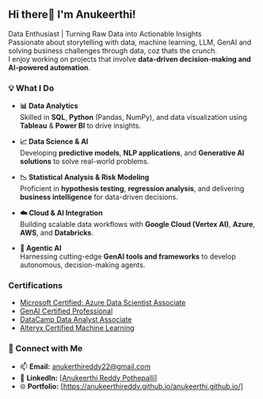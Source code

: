 ## Hi there👋 I'm Anukeerthi!

Data Enthusiast | Turning Raw Data into Actionable Insights  
Passionate about storytelling with data, machine learning, LLM, GenAI and solving business challenges through data, coz thats the crunch.  
I enjoy working on projects that involve **data-driven decision-making and AI-powered automation**.  
  
### 💡 What I Do  
- **📊 Data Analytics**  
  Skilled in **SQL**, **Python** (Pandas, NumPy), and data visualization using **Tableau** & **Power BI** to drive insights.

- **📈 Data Science & AI**  
  Developing **predictive models**, **NLP applications**, and **Generative AI solutions** to solve real-world problems.

- **📉 Statistical Analysis & Risk Modeling**  
  Proficient in **hypothesis testing**, **regression analysis**, and delivering **business intelligence** for data-driven decisions.

- **☁️ Cloud & AI Integration**  
  Building scalable data workflows with **Google Cloud (Vertex AI)**, **Azure**, **AWS**, and **Databricks**.

- **🧠 Agentic AI**  
  Harnessing cutting-edge **GenAI tools and frameworks** to develop autonomous, decision-making agents.  

### Certifications
- [Microsoft Certified: Azure Data Scientist Associate](https://learn.microsoft.com/en-us/users/anukeerthireddypothepalli-1254/credentials/6b0d65ef0fc8937)
- [GenAI Certified Professional](https://catalog-education.oracle.com/ords/certview/sharebadge?id=732302213445F88E627C4008864DAF37A6B65E979728E4A467D62C22B75380BC)
- [DataCamp Data Analyst Associate](https://www.datacamp.com/certificate/DAA0015780381244)
- [Alteryx Certified Machine Learning](https://www.credly.com/badges/adb04086-5725-4a87-ae3e-52feba8556dc)
  
### 🔗 Connect with Me  
- 📫 **Email:** anukerthireddy22@gmail.com
- 💼 **LinkedIn:** [[Anukeerthi Reddy Pothepalli](https://www.linkedin.com/in/anukeerthi-reddy/)]  
- 🌐 **Portfolio:** [https://anukeerthireddy.github.io/anukeerthi.github.io/]
